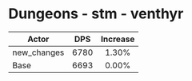 # Dungeons - stm - venthyr
| Actor | DPS | Increase |
|---|:---:|:---:|
|new_changes|6780|1.30%|
|Base|6693|0.00%|
